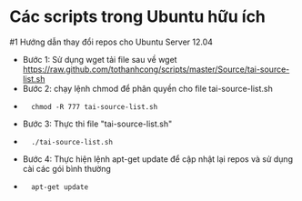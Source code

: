 Các scripts trong Ubuntu hữu ích  
=======

#1 Hướng dẫn thay đổi repos cho Ubuntu Server 12.04

- Bước 1: Sử dụng wget tải file sau về 
         wget https://raw.github.com/tothanhcong/scripts/master/Source/tai-source-list.sh
- Bước 2: chạy lệnh chmod để phân quyền cho file tai-source-list.sh
-       chmod -R 777 tai-source-list.sh
- Bước 3: Thực thi file "tai-source-list.sh"
-       ./tai-source-list.sh
- Bước 4: Thực hiện lệnh apt-get update để cập nhật lại repos và sử dụng cài các gói bình thường
-       apt-get update


